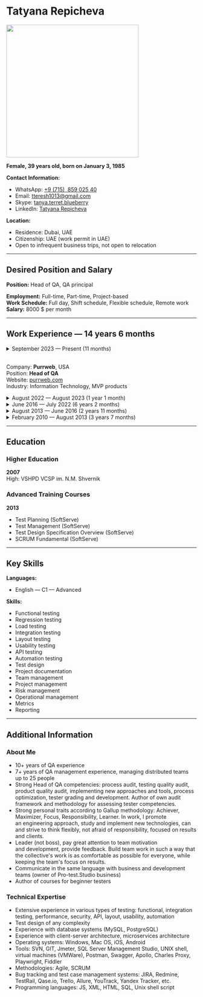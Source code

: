 # Tatyana Repicheva

<img src="https://s610vla.storage.yandex.net/rdisk/34db93e2359bba8805556330df0cdb69918006adf9d4c56edd9d6466ac1a2ffe/66995d1f/2_SpWt3s-WnTmBL-7lf9_T0b21UOKIPZiFVXg0vz9H2KbSdunAObQ2cdtuZq8RIPEqkc3UNHnHUJ3Psc1vvwCQ==?uid=0&filename=AVD_6406-2%202.jpg&disposition=inline&hash=&limit=0&content_type=image%2Fjpeg&owner_uid=0&fsize=3755499&hid=9424a4ec3696323668b3f8174b30e709&media_type=image&tknv=v2&etag=5ed5d38bb84a8d9141c252f2396f4916&ts=61d89a52a45c0&s=ba08954c9e95e0ad2406cfada7b47f89d630d110aef4513c3a454bf24af63d90&pb=U2FsdGVkX18LTnGOpl76k56QO_33y_NTgKRgUAwspjnTpP36yy9hrlEnbMajiMZUKa9j-rzMmEw8C-0L7LBPtq_jfrOLRJ1-A-F78lue94o" width="350"/>

**Female, 39&nbsp;years&nbsp;old, born&nbsp;on January 3,&nbsp;1985**

**Contact Information:**
- WhatsApp: [+9&nbsp;(715)&nbsp; 859 025 40](whatsapp:971585902540)
- Email: [tteresh1013@gmail.com](mailto:tteresh1013@gmail.com)
- Skype: [tanya.terret.blueberry](skype:tanya.terret.blueberry)
- LinkedIn: [Tatyana Repicheva](https://linkedin.com/tatyanarepicheva/)

**Location:**
- Residence: Dubai, UAE
- Citizenship: UAE (work&nbsp;permit in&nbsp;UAE)
- Open to&nbsp;infrequent business trips, not&nbsp;open to&nbsp;relocation

---

## Desired Position and&nbsp;Salary

**Position:** Head&nbsp;of&nbsp;QA, QA&nbsp;principal  


**Employment:** Full-time, Part-time, Project-based  
**Work Schedule:** Full&nbsp;day, Shift&nbsp;schedule, Flexible&nbsp;schedule, Remote&nbsp;work  
**Salary:** 8000&nbsp;$&nbsp;per&nbsp;month

---

## Work Experience — 14&nbsp;years 6&nbsp;months

<details>
  <summary>September 2023&nbsp;— Present (11&nbsp;months)

  <br>Company: **Purrweb**, USA 
  <br>Position: **Head&nbsp;of&nbsp;QA**
  <br>Website: [purrweb.com](https://purrweb.com)
  <br>Industry: Information Technology, MVP products

  </summary>

  <br>
  
  **Responcibilities:**
  - Analysis (audit) of&nbsp;quality processes in&nbsp;testing projects
  - Monitoring implementation of&nbsp;improvement plans in&nbsp;projects
  - Monitoring KPI performance
  - Resource planning, team formation (hiring/firing)
  - Organizing internships, onboarding
  - Organizing testing activities (API, load, security, automation)
  - Training and&nbsp;developing the&nbsp;team: assistance with&nbsp;training materials, manual and&nbsp;automated knowledge checks, defining grades
  - Defining QA&nbsp;standards and&nbsp;regulations
  - Planning QA&nbsp;department finances
  - Communication with&nbsp;other departments: HR, PM, Sales, Design
  - Reporting: on&nbsp;salaries, business performance, QA&nbsp;metrics

  **Achievements:**
  - Built QA&nbsp;organizational structure, mentoring institute
  - Developed knowledge model, QA assessment and&nbsp;grading system
  - Established test automation from&nbsp;scratch in&nbsp;the&nbsp;company
  - Conducted training sessions for&nbsp;project managers
  - Developed a&nbsp;product segmentation constructor for&nbsp;the&nbsp;sales department and&nbsp;corresponding QA&nbsp;services
</details>

<details>
  <summary>August 2022&nbsp;— August 2023 (1&nbsp;year 1&nbsp;month)</summary>

  <br>
  
  **UULA**, Kuwait
  <br>Website: [uula.com](https://uula.com)

  **QA&nbsp;Principal**
   </summary>

  <br>
  **Responcibilities:**
  - Establishing processes and&nbsp;standards for&nbsp;product testing (educational portal)
  - Developing quality metrics
  - Team formation: onboarding, motivation, performance analysis of&nbsp;QA&nbsp;engineers, training and&nbsp;developing QA&nbsp;engineers
  - Reviewing test documentation
  - Conducting lectures, quarterly knowledge assessments for&nbsp;QA&nbsp;engineers, mentoring, updating QA&nbsp;knowledge base
  - Researching and&nbsp;implementing new&nbsp;types of&nbsp;testing (load testing, security testing)

  **Achievements:**
  - Implemented employee evaluation process across different grades, developed a&nbsp;competency matrix
  - Implemented Qase.io as&nbsp;a&nbsp;test&nbsp;case management system instead&nbsp;of&nbsp;Xray
</details>

<details>
  <summary>June 2016&nbsp;— July 2022 (6&nbsp;years 2&nbsp;months)</summary>

  <br>
  
  **Blueberry Consultants**  
  Website: [bbconsult.co.uk](https://www.bbconsult.co.uk)  
  Industry: Information Technology, System Integration, Internet

  **QC&nbsp;Manager**
  - Organizing the&nbsp;testing process for&nbsp;over 15&nbsp;projects (web, desktop, mobile applications for&nbsp;medical institutions, ecom, fintech)
  - Managing QA&nbsp;department: mentoring, recruitment, team motivation, organizing work, and&nbsp;creating roadmaps, resource allocation, performance review
  - Establishing effective interaction with&nbsp;senior managers and&nbsp;client teams (Project managers)
  - Quality analysis of&nbsp;testing, collecting metrics, improving testing processes and&nbsp;team performance
  - Reviewing test cases (TestLink, Allure, Qase.io, BDD-Cucumber)
  - Studying systems, testing requirements
  - Writing documentation for&nbsp;general use (Confluence)
  - Reporting/bug tracking (PTS)
  - Web and&nbsp;mobile application testing
  - Running automated tests, analyzing failures
  - Log analysis

  **Achievements:**
  - Accelerated the&nbsp;testing process by&nbsp;35% in&nbsp;key areas by&nbsp;reviewing all&nbsp;processes and&nbsp;eliminating ineffective testing approaches
  - Established effective department work, built processes, achieved independent work of&nbsp;testers on&nbsp;10+&nbsp;projects with&nbsp;minimal supervision
  - Formed a&nbsp;stable and&nbsp;strong cohesive team, turnover reduced to&nbsp;zero
  - Implemented automated testing
  - Introduced test&nbsp;case management practice
</details>

<details>
  <summary>August 2013&nbsp;— June 2016 (2&nbsp;years 11&nbsp;months)</summary>

  <br>
  
  **SoftServe**, Ukraine
  <br>Website: [softserve.ua](https://www.softserve.ua)  
  Industry: Information Technology, System Integration, Internet

  **QA&nbsp;Lead**
  - Developing and&nbsp;maintaining Test&nbsp;Plan and&nbsp;Test&nbsp;Strategy
  - Planning and&nbsp;improving QA&nbsp;process on&nbsp;the&nbsp;project
  - Requirement analysis
  - Creating and&nbsp;maintaining QA&nbsp;artifacts and&nbsp;metrics (test coverage, test&nbsp;cases and&nbsp;test&nbsp;reports, defect statistics)
  - Escalating issues related to&nbsp;project requirements (software, hardware, resources)
  - Training, coordinating QA&nbsp;team of&nbsp;5&nbsp;engineers, task distribution, reviewing various QA&nbsp;team reports
  - Writing, maintaining, improving test&nbsp;cases
  - Attending regular meetings with&nbsp;stakeholders, discussing weekly status with&nbsp;project management
  - Documenting testing activities, including testing results, test&nbsp;coverage, necessary resources, defect tracking
  - Identifying and&nbsp;mitigating project risks

  **Achievements:**
  - Prepared QA&nbsp;engineers team for&nbsp;ISTQB exam
  - Implemented load testing using&nbsp;Jmeter
  - Developed an&nbsp;adaptation plan and&nbsp;program
  - Optimized regression testing
  - Established interaction between QA&nbsp;team and&nbsp;developers/analysts
</details>

<details>
  <summary>February 2010&nbsp;— August 2013 (3&nbsp;years 7&nbsp;months)</summary>

  <br>
  
  **“ISD” (Information Systems Development)**, Ukraine
  <br>Website: [isd.dp.ua](https://www.isd.dp.ua)  
  Industry: Information Technology, System Integration, Internet

  **QC&nbsp;Engineer**
  - Writing, reviewing, correcting, updating, and&nbsp;executing test&nbsp;scenarios for&nbsp;software based&nbsp;on&nbsp;requirement analysis
  - All&nbsp;types of&nbsp;manual testing
  - Analyzing program code to&nbsp;write testing scenarios
  - Assisting in&nbsp;developing Test&nbsp;plan and&nbsp;Test&nbsp;scenarios
  - Working with&nbsp;bug tracking system, preparing documentation, verifying defects and&nbsp;errors after&nbsp;fixing, writing test&nbsp;reports for&nbsp;company management or&nbsp;clients
  - Analyzing test&nbsp;results
  - Communicating with&nbsp;programmers and&nbsp;other stakeholders to&nbsp;explain/identify the&nbsp;causes of&nbsp;defects/errors
  - Estimating task completion time

  **Achievements:**
  - Was the&nbsp;only tester on&nbsp;the&nbsp;project, learned to&nbsp;work autonomously, managed projects independently
</details>

---

## Education

### Higher Education

**2007**  
High: VSHPD VCSP&nbsp;im.&nbsp;N.M.&nbsp;Shvernik  


### Advanced Training&nbsp;Courses

**2013**  
- Test Planning (SoftServe)
- Test Management (SoftServe)
- Test Design Specification Overview (SoftServe)
- SCRUM Fundamental (SoftServe)

---

## Key&nbsp;Skills

**Languages:**  
- English — C1&nbsp;— Advanced

**Skills:**  
- Functional testing
- Regression testing
- Load testing
- Integration testing
- Layout testing
- Usability testing
- API testing
- Automation testing
- Test design
- Project documentation
- Team management
- Project management
- Risk management
- Operational management
- Metrics
- Reporting

---

## Additional Information

### About&nbsp;Me
- 10+&nbsp;years of&nbsp;QA experience
- 7+&nbsp;years of&nbsp;QA management experience, managing distributed teams up&nbsp;to&nbsp;25&nbsp;people
- Strong Head&nbsp;of&nbsp;QA competencies: process audit, testing quality audit, product quality audit, implementing new&nbsp;approaches and&nbsp;tools, process optimization, tester grading and&nbsp;development. Author of&nbsp;own audit framework and&nbsp;methodology for&nbsp;assessing tester competencies.
- Strong personal traits according to&nbsp;Gallup methodology: Achiever, Maximizer, Focus, Responsibility, Learner. In&nbsp;work, I&nbsp;promote an&nbsp;engineering approach, study and&nbsp;implement new&nbsp;technologies, can and&nbsp;strive to&nbsp;think flexibly, not&nbsp;afraid of&nbsp;responsibility, focused on&nbsp;results and&nbsp;clients.
- Leader (not&nbsp;boss), pay great attention to&nbsp;team motivation and&nbsp;development, provide feedback. Build team work in&nbsp;such a&nbsp;way that the&nbsp;collective's work is&nbsp;as&nbsp;comfortable as&nbsp;possible for&nbsp;everyone, while keeping the&nbsp;team's focus on&nbsp;results.
- Communicate in&nbsp;the&nbsp;same language with&nbsp;business and&nbsp;development teams (owner of&nbsp;Pro-test.Studio business)
- Author of&nbsp;courses for&nbsp;beginner testers

### Technical&nbsp;Expertise
- Extensive experience in&nbsp;various types of&nbsp;testing: functional, integration testing, performance, security, API, layout, usability, automation
- Test&nbsp;design of&nbsp;any complexity
- Experience with&nbsp;database systems (MySQL, PostgreSQL)
- Experience with&nbsp;client-server architecture, microservices architecture
- Operating systems: Windows, Mac&nbsp;OS, iOS, Android
- Tools: SVN, GIT, Jmeter, SQL&nbsp;Server Management Studio, UNIX&nbsp;shell, virtual machines (VMWare), Postman, Swagger, Apollo, Charles Proxy, Playwright, Fiddler
- Methodologies: Agile, SCRUM
- Bug tracking and&nbsp;test&nbsp;case management systems: JIRA, Redmine, TestRail, Qase.io, Trello, Allure, YouTrack, Yandex Tracker, etc.
- Programming languages: JS, XML, HTML, SQL, Unix&nbsp;shell&nbsp;script
